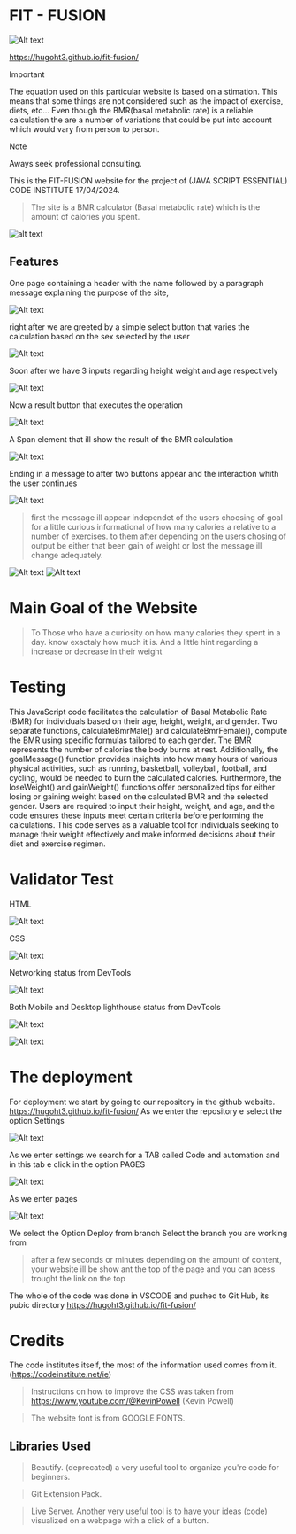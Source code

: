 # FIT - FUSION 
![Alt text ](/assests/images/logo.png)


https://hugoht3.github.io/fit-fusion/

> [!IMPORTANT]
> The equation used on this particular website is based on a stimation. This means that some things are not considered such as the impact of exercise, diets, etc...
> Even though the BMR(basal metabolic rate) is a reliable calculation the are a number of variations that could be put into account which would vary from person to person.

> [!NOTE] 
> Aways seek professional consulting.


This is the FIT-FUSION website for the project of (JAVA SCRIPT ESSENTIAL) CODE INSTITUTE 17/04/2024.
> The site is a BMR calculator (Basal metabolic rate) which is the amount of calories you spent. 

![alt text](/assests/images/site.png)


## Features 


One page containing a header with the name followed by a paragraph message explaining the purpose of the site,

![Alt text ](/assests/images/paragraph.png)


right after we are greeted by a simple select button that varies the calculation based on the sex selected by the user 

![Alt text ](/assests/images/select.png)

Soon after we have 3 inputs regarding height weight and age respectively 

![Alt text](/assests/images/inputs'.png)

Now a result button that executes the operation 

![Alt text](/assests/images/result.png)

A Span element that ill show the result of the BMR calculation

![Alt text](/assests/images/span.png)

Ending in a message to after two buttons appear and the interaction whith the user continues 

![Alt text](/assests/images/message.png)

> first the message ill appear independet of the users choosing of goal for a little curious informational of how many calories a relative to a number of exercises.
> to them after depending on the users chosing of output be either that been gain of weight or lost the message ill change adequately.

![Alt text](/assests/images/lose.png)
![Alt text](/assests/images/gain.png)


# Main Goal of the Website
> To Those who have a curiosity on how many calories they spent in a day. know exactaly how much it is. And a little hint regarding a increase or decrease in their weight

# Testing 

This JavaScript code facilitates the calculation of Basal Metabolic Rate (BMR) for individuals based on their age, height, weight, and gender. Two separate functions, calculateBmrMale() and calculateBmrFemale(), compute the BMR using specific formulas tailored to each gender. The BMR represents the number of calories the body burns at rest. Additionally, the goalMessage() function provides insights into how many hours of various physical activities, such as running, basketball, volleyball, football, and cycling, would be needed to burn the calculated calories. Furthermore, the loseWeight() and gainWeight() functions offer personalized tips for either losing or gaining weight based on the calculated BMR and the selected gender. Users are required to input their height, weight, and age, and the code ensures these inputs meet certain criteria before performing the calculations. This code serves as a valuable tool for individuals seeking to manage their weight effectively and make informed decisions about their diet and exercise regimen.


# Validator Test


HTML 

![Alt text ](/assests/images/html.png)


CSS

![Alt text](/assests/images/css.png)


Networking status from DevTools

![Alt text](/assests/images/network.png)



Both Mobile and Desktop lighthouse status from DevTools

![Alt text](/assests/images/lightdesktop.png)


![Alt text](/assests/images/ligthmobile.png)



# The deployment 

For deployment we start by going to our repository in the github website. https://hugoht3.github.io/fit-fusion/
As we enter the repository e select the option Settings 

![Alt text ](/assests/images/gitsettings.png)

As we enter settings we search for a TAB called Code and automation and in this tab e click in the option PAGES 

![Alt text ](/assests/images/gitpages.png)

As we enter pages 

![Alt text ](/assests/images/gitdeploy.png)

We select the Option Deploy from branch 
Select the branch you are working from

> after a few seconds or minutes depending on the amount of content, your website ill be show ant the top of the page and you can acess trought the link on the top



The whole of the code was done in VSCODE and pushed to Git Hub, its pubic directory https://hugoht3.github.io/fit-fusion/





# Credits 

The code institutes itself, the most of the information used comes from it.(https://codeinstitute.net/ie)

> Instructions on how to improve the CSS was taken from https://www.youtube.com/@KevinPowell (Kevin Powell)

> The website font is from GOOGLE FONTS.


## Libraries Used

> Beautify. (deprecated) a very useful tool to organize you're code for beginners.

> Git Extension Pack.

> Live Server. Another very useful tool is to have your ideas (code) visualized on a webpage with a click of a button.